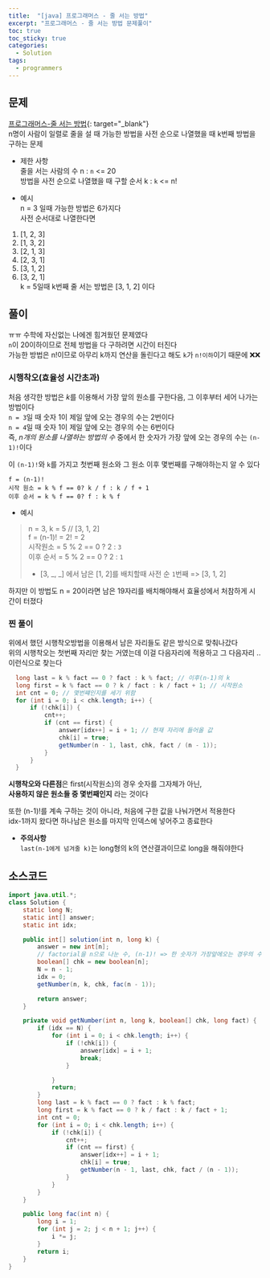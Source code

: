 ```yaml
---
title:  "[java] 프로그래머스 - 줄 서는 방법"
excerpt: "프로그래머스 - 줄 서는 방법 문제풀이"
toc: true
toc_sticky: true
categories:
  - Solution
tags:
  - programmers
---
```

## 문제  
[프로그래머스-줄 서는 방법](https://programmers.co.kr/learn/courses/30/lessons/12936?language=java){: target="_blank"}  
n명이 사람이 일렬로 줄을 설 때 가능한 방법을 사전 순으로 나열했을 때 k번째 방법을 구하는 문제  

* 제한 사항  
줄을 서는 사람의 수 n : `n` <= 20  
방법을 사전 순으로 나열했을 때 구할 순서 k : `k` <= n!  


* 예시  
n = 3 일때 가능한 방법은 6가지다  
사전 순서대로 나열한다면  
1. [1, 2, 3]  
2. [1, 3, 2]  
3. [2, 1, 3]  
4. [2, 3, 1]  
5. [3, 1, 2]  
6. [3, 2, 1]  
k = 5일때 k번째 줄 서는 방법은 [3, 1, 2] 이다  

## 풀이  
ㅠㅠ 수학에 자신없는 나에겐 힘겨웠던 문제였다  
`n`이 20이하이므로 전체 방법을 다 구하려면 시간이 터진다  
가능한 방법은 n!이므로 아무리 k까지 연산을 돌린다고 해도 `k`가 `n!이하`이기 때문에 ❌❌  

### 시행착오(효율성 시간초과)  
  처음 생각한 방법은 *k*를 이용해서 가장 앞의 원소를 구한다음, 그 이후부터 세어 나가는 방법이다  
  `n = 3`일 때 숫자 1이 제일 앞에 오는 경우의 수는 2번이다  
  `n = 4`일 때 숫자 1이 제일 앞에 오는 경우의 수는 6번이다  
  즉, *n개의 원소를 나열하는 방법의 수* 중에서 한 숫자가 가장 앞에 오는 경우의 수는 `(n-1)!`이다  


  이 `(n-1)!`와 `k`를 가지고 첫번째 원소와 그 원소 이후 몇번째를 구해야하는지 알 수 있다  
  ```
  f = (n-1)!
  시작 원소 = k % f == 0? k / f : k / f + 1  
  이후 순서 = k % f == 0? f : k % f
  ```
  + 예시  
  > n = 3, k = 5 // [3, 1, 2]  
  > f = (n-1)! = 2! = 2  
  > 시작원소 = 5 % 2 == 0 ? 2 : `3`  
  > 이후 순서 = 5 % 2 == 0 ? 2 : `1`  
  > * [3, _, _] 에서 남은 [1, 2]를 배치할때 사전 순 `1`번째 => [3, 1, 2]  


하지만 이 방법도 n = 20이라면 남은 19자리를 배치해야해서 효율성에서 처참하게 시간이 터졌다  


### 찐 풀이  
  위에서 했던 시행착오방법을 이용해서 남은 자리들도 같은 방식으로 맞춰나갔다  
  위의 시행착오는 첫번째 자리만 찾는 거였는데 이걸 다음자리에 적용하고 그 다음자리 .. 이런식으로 찾는다  
  
  ```java
	long last = k % fact == 0 ? fact : k % fact; // 이후(n-1)의 k
	long first = k % fact == 0 ? k / fact : k / fact + 1; // 시작원소
	int cnt = 0; // 몇번쨰인지를 세기 위함
	for (int i = 0; i < chk.length; i++) {
		if (!chk[i]) {
			cnt++;
			if (cnt == first) {
				answer[idx++] = i + 1; // 현재 자리에 들어올 값
				chk[i] = true;
				getNumber(n - 1, last, chk, fact / (n - 1));
			}
		}
	}
  ```
  **시행착오와 다른점**은 first(시작원소)의 경우 숫자를 그자체가 아닌,  
  **사용하지 않은 원소들 중 몇번째인지** 라는 것이다  

  
  또한 (n-1)!를 계속 구하는 것이 아니라, 처음에 구한 값을 나눠가면서 적용한다  
  idx-1까지 왔다면 하나남은 원소를 마지막 인덱스에 넣어주고 종료한다  

  + **주의사항**  
  `last(n-1에게 넘겨줄 k)`는 long형의 k의 연산결과이므로 long을 해줘야한다  


## 소스코드  
```java
import java.util.*;
class Solution {
	static long N;
	static int[] answer;
	static int idx;

	public int[] solution(int n, long k) {
		answer = new int[n];
		// factorial을 n으로 나눈 수, (n-1)! => 한 숫자가 가장앞에오는 경우의 수
		boolean[] chk = new boolean[n];
		N = n - 1;
		idx = 0;
		getNumber(n, k, chk, fac(n - 1));

		return answer;
	}

	private void getNumber(int n, long k, boolean[] chk, long fact) {
		if (idx == N) {
			for (int i = 0; i < chk.length; i++) {
				if (!chk[i]) {
					answer[idx] = i + 1;
					break;
				}

			}
			return;
		}
		long last = k % fact == 0 ? fact : k % fact;
		long first = k % fact == 0 ? k / fact : k / fact + 1;
		int cnt = 0;
		for (int i = 0; i < chk.length; i++) {
			if (!chk[i]) {
				cnt++;
				if (cnt == first) {
					answer[idx++] = i + 1;
					chk[i] = true;
					getNumber(n - 1, last, chk, fact / (n - 1));
				}
			}
		}
	}

	public long fac(int n) {
		long i = 1;
		for (int j = 2; j < n + 1; j++) {
			i *= j;
		}
		return i;
	}
}
```
